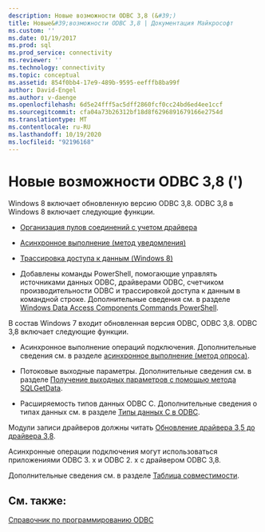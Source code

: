 ```yaml
---
description: Новые возможности ODBC 3,8 (&#39;)
title: Новые&#39;возможности ODBC 3,8 | Документация Майкрософт
ms.custom: ''
ms.date: 01/19/2017
ms.prod: sql
ms.prod_service: connectivity
ms.reviewer: ''
ms.technology: connectivity
ms.topic: conceptual
ms.assetid: 854f0bb4-17e9-489b-9595-eefffb8ba99f
author: David-Engel
ms.author: v-daenge
ms.openlocfilehash: 6d5e24fff5ac5dff2860fcf0cc24bd6ed4ee1ccf
ms.sourcegitcommit: cfa04a73b26312bf18d8f6296891679166e2754d
ms.translationtype: MT
ms.contentlocale: ru-RU
ms.lasthandoff: 10/19/2020
ms.locfileid: "92196168"
---
```

# <a name="what39s-new-in-odbc-38"></a>Новые возможности ODBC 3,8 (&#39;)
Windows 8 включает обновленную версию ODBC 3,8. ODBC 3,8 в Windows 8 включает следующие функции.  
  
-   [Организация пулов соединений с учетом драйвера](../../odbc/reference/develop-app/driver-aware-connection-pooling.md)  
  
-   [Асинхронное выполнение (метод уведомления)](../../odbc/reference/develop-app/asynchronous-execution-notification-method.md)  
  
-   [Трассировка доступа к данным (Windows 8)](/previous-versions/windows/desktop/hh829624(v=vs.85))  
  
-   Добавлены команды PowerShell, помогающие управлять источниками данных ODBC, драйверами ODBC, счетчиком производительности ODBC и трассировкой доступа к данным в командной строке.  Дополнительные сведения см. в разделе [Windows Data Access Components Commands PowerShell](/previous-versions/windows/desktop/jj134064(v=vs.85)).  
  
 В состав Windows 7 входит обновленная версия ODBC, ODBC 3,8. ODBC 3,8 включает следующие функции.  
  
-   Асинхронное выполнение операций подключения. Дополнительные сведения см. в разделе [асинхронное выполнение (метод опроса)](../../odbc/reference/develop-app/asynchronous-execution-polling-method.md).  
  
-   Потоковые выходные параметры. Дополнительные сведения см. в разделе [Получение выходных параметров с помощью метода SQLGetData](../../odbc/reference/develop-app/retrieving-output-parameters-using-sqlgetdata.md).  
  
-   Расширяемость типов данных ODBC C. Дополнительные сведения о типах данных см. в разделе [Типы данных C в ODBC](../../odbc/reference/develop-app/c-data-types-in-odbc.md).  
  
 Модули записи драйверов должны читать [Обновление драйвера 3,5 до драйвера 3,8](../../odbc/reference/develop-driver/upgrading-a-3-5-driver-to-a-3-8-driver.md).  
  
 Асинхронные операции подключения могут использоваться приложениями ODBC 3. x и ODBC 2. x с драйвером ODBC 3,8.  
  
 Дополнительные сведения см. в разделе [Таблица совместимости](../../odbc/reference/develop-app/compatibility-matrix.md).  
  
## <a name="see-also"></a>См. также:  
 [Справочник по программированию ODBC](../../odbc/reference/odbc-programmer-s-reference.md)